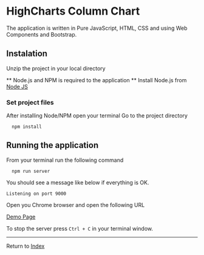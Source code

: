 # HighCharts Column Chart

The application is written in Pure JavaScript, HTML, CSS and using Web Components and Bootstrap.

## Instalation

Unzip the project in your local directory

** Node.js and NPM is required to the application **
Install Node.js from [Node JS](https://nodejs.org/en/)

### Set project files

After installing Node/NPM open your terminal
Go to the project directory

```shell
  npm install
```

## Running the application

From your terminal run the following command

```shell
  npm run server
```

You should see a message like below if everything is OK.

`Listening on port 9000`

Open you Chrome browser and open the following URL

[Demo Page](http://localhost:9000/src/index.html)

To stop the server press `Ctrl + C` in your terminal window.

---
Return to [Index](../../README.md)